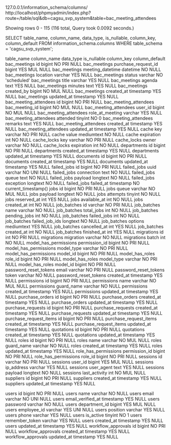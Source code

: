 127.0.0.1/information_schema/columns/ http://localhost/phpmyadmin/index.php?route=/table/sql&db=cagsu_svp_system&table=bac_meeting_attendees

Showing rows 0 - 115 (116 total, Query took 0.0092 seconds.)

SELECT table_name, column_name, data_type, is_nullable, column_key, column_default
FROM information_schema.columns
WHERE table_schema = 'cagsu_svp_system';

table_name column_name data_type is_nullable column_key column_default
bac_meetings id bigint NO PRI NULL
bac_meetings purchase_request_id bigint YES MUL NULL
bac_meetings meeting_datetime datetime NO NULL
bac_meetings location varchar YES NULL
bac_meetings status varchar NO 'scheduled'
bac_meetings title varchar YES NULL
bac_meetings agenda text YES NULL
bac_meetings minutes text YES NULL
bac_meetings created_by bigint NO MUL NULL
bac_meetings created_at timestamp YES NULL
bac_meetings updated_at timestamp YES NULL
bac_meeting_attendees id bigint NO PRI NULL
bac_meeting_attendees bac_meeting_id bigint NO MUL NULL
bac_meeting_attendees user_id bigint NO MUL NULL
bac_meeting_attendees role_at_meeting varchar YES NULL
bac_meeting_attendees attended tinyint NO 0
bac_meeting_attendees remarks text YES NULL
bac_meeting_attendees created_at timestamp YES NULL
bac_meeting_attendees updated_at timestamp YES NULL
cache key varchar NO PRI NULL
cache value mediumtext NO NULL
cache expiration int NO NULL
cache_locks key varchar NO PRI NULL
cache_locks owner varchar NO NULL
cache_locks expiration int NO NULL
departments id bigint NO PRI NULL
departments created_at timestamp YES NULL
departments updated_at timestamp YES NULL
documents id bigint NO PRI NULL
documents created_at timestamp YES NULL
documents updated_at timestamp YES NULL
failed_jobs id bigint NO PRI NULL
failed_jobs uuid varchar NO UNI NULL
failed_jobs connection text NO NULL
failed_jobs queue text NO NULL
failed_jobs payload longtext NO NULL
failed_jobs exception longtext NO NULL
failed_jobs failed_at timestamp NO current_timestamp()
jobs id bigint NO PRI NULL
jobs queue varchar NO MUL NULL
jobs payload longtext NO NULL
jobs attempts tinyint NO NULL
jobs reserved_at int YES NULL
jobs available_at int NO NULL
jobs created_at int NO NULL
job_batches id varchar NO PRI NULL
job_batches name varchar NO NULL
job_batches total_jobs int NO NULL
job_batches pending_jobs int NO NULL
job_batches failed_jobs int NO NULL
job_batches failed_job_ids longtext NO NULL
job_batches options mediumtext YES NULL
job_batches cancelled_at int YES NULL
job_batches created_at int NO NULL
job_batches finished_at int YES NULL
migrations id int NO PRI NULL
migrations migration varchar NO NULL
migrations batch int NO NULL
model_has_permissions permission_id bigint NO PRI NULL
model_has_permissions model_type varchar NO PRI NULL
model_has_permissions model_id bigint NO PRI NULL
model_has_roles role_id bigint NO PRI NULL
model_has_roles model_type varchar NO PRI NULL
model_has_roles model_id bigint NO PRI NULL
password_reset_tokens email varchar NO PRI NULL
password_reset_tokens token varchar NO NULL
password_reset_tokens created_at timestamp YES NULL
permissions id bigint NO PRI NULL
permissions name varchar NO MUL NULL
permissions guard_name varchar NO NULL
permissions created_at timestamp YES NULL
permissions updated_at timestamp YES NULL
purchase_orders id bigint NO PRI NULL
purchase_orders created_at timestamp YES NULL
purchase_orders updated_at timestamp YES NULL
purchase_requests id bigint NO PRI NULL
purchase_requests created_at timestamp YES NULL
purchase_requests updated_at timestamp YES NULL
purchase_request_items id bigint NO PRI NULL
purchase_request_items created_at timestamp YES NULL
purchase_request_items updated_at timestamp YES NULL
quotations id bigint NO PRI NULL
quotations created_at timestamp YES NULL
quotations updated_at timestamp YES NULL
roles id bigint NO PRI NULL
roles name varchar NO MUL NULL
roles guard_name varchar NO NULL
roles created_at timestamp YES NULL
roles updated_at timestamp YES NULL
role_has_permissions permission_id bigint NO PRI NULL
role_has_permissions role_id bigint NO PRI NULL
sessions id varchar NO PRI NULL
sessions user_id bigint YES MUL NULL
sessions ip_address varchar YES NULL
sessions user_agent text YES NULL
sessions payload longtext NO NULL
sessions last_activity int NO MUL NULL
suppliers id bigint NO PRI NULL
suppliers created_at timestamp YES NULL
suppliers updated_at timestamp YES NULL

users id bigint NO PRI NULL
users name varchar NO NULL
users email varchar NO UNI NULL
users email_verified_at timestamp YES NULL
users password varchar NO NULL
users department_id bigint YES MUL NULL
users employee_id varchar YES UNI NULL
users position varchar YES NULL
users phone varchar YES NULL
users is_active tinyint NO 1
users remember_token varchar YES NULL
users created_at timestamp YES NULL
users updated_at timestamp YES NULL
workflow_approvals id bigint NO PRI NULL
workflow_approvals created_at timestamp YES NULL
workflow_approvals updated_at timestamp YES NULL
